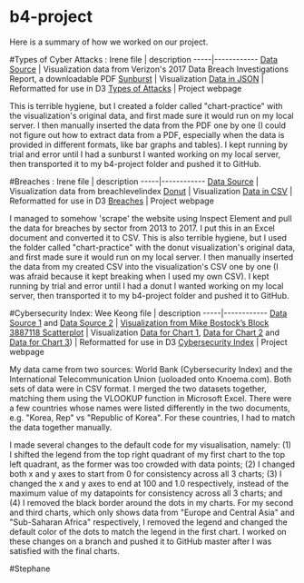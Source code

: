 # b4-project
Here is a summary of how we worked on our project.

#Types of Cyber Attacks : Irene
file | description
-----|------------
[Data Source](http://www.verizonenterprise.com/verizon-insights-lab/dbir/2017/) | Visualization data from Verizon's 2017 Data Breach Investigations Report, a downloadable PDF
[Sunburst](https://bl.ocks.org/vasturiano/12da9071095fbd4df434e60d52d2d58d) | Visualization
[Data in JSON](charts/sunburst.json) | Reformatted for use in D3
[Types of Attacks](https://irenesolaiman.github.io/b4-project/types.html) | Project webpage

This is terrible hygiene, but I created a folder called "chart-practice" with the visualization's original data, and first made sure it would run on my local server. I then manually inserted the data from the PDF one by one (I could not figure out how to extract data from a PDF, especially when the data is provided in different formats, like bar graphs and tables). I kept running by trial and error until I had a sunburst I wanted working on my local server, then transported it to my b4-project folder and pushed it to GitHub.

#Breaches : Irene
file | description
-----|------------
[Data Source](http://breachlevelindex.com/) | Visualization data from breachlevelindex
[Donut](hhttps://bl.ocks.org/mbhall88/b2504f8f3e384de4ff2b9dfa60f325e2) | Visualization
[Data in CSV](charts/donut.csv) | Reformatted for use in D3
[Breaches](https://irenesolaiman.github.io/b4-project/breaches.html) | Project webpage

I managed to somehow 'scrape' the website using Inspect Element and pull the data for breaches by sector from 2013 to 2017. I put this in an Excel document and converted it to CSV. This is also terrible hygiene, but I used the folder called "chart-practice" with the donut visualization's original data, and first made sure it would run on my local server. I then manually inserted the data from my created CSV into the visualization's CSV one by one (I was afraid because it kept breaking when I used my own CSV). I kept running by trial and error until I had a donut I wanted working on my local server, then transported it to my b4-project folder and pushed it to GitHub.

#Cybersecurity Index: Wee Keong
file | description
-----|------------
[Data Source 1](https://knoema.com/GCSI2015/global-cybersecurity-index) and [Data Source 2](https://data.worldbank.org/indicator/IT.NET.USER.ZS) | [Visualization from Mike Bostock’s Block 3887118 Scatterplot](https://bl.ocks.org/mbostock/3887118) | Visualization
[Data for Chart 1](charts/cyberindex.csv), [Data for Chart 2](charts/cyberindex-europe.csv) and [Data for Chart 3](charts/cyberindex-africa.csv)) | Reformatted for use in D3
[Cybersecurity Index](https://irenesolaiman.github.io/b4-project/cyberindex.html) | Project webpage

My data came from two sources: World Bank (Cybersecurity Index) and the International Telecommunication Union (uoloaded onto Knoema.com). Both sets of data were in CSV format. I merged the two datasets together, matching them using the VLOOKUP function in Microsoft Excel. There were a few countries whose names were listed differently in the two documents, e.g. "Korea, Rep" vs "Republic of Korea". For these countries, I had to match the data together manually. 

I made several changes to the default code for my visualisation, namely: (1) I shifted the legend from the top right quadrant of my first chart to the top left quadrant, as the former was too crowded with data points; (2) I changed both x and y axes to start from 0 for consistency across all 3 charts; (3) I changed the x and y axes to end at 100 and 1.0 respectively, instead of the maximum value of my datapoints for consistency across all 3 charts; and (4) I removed the black border around the dots in my charts. For my second and third charts, which only shows data from "Europe and Central Asia" and "Sub-Saharan Africa" respectively, I removed the legend and changed the default color of the dots to match the legend in the first chart. I worked on these changes on a branch and pushed it to GitHub master after I was satisfied with the final charts. 

#Stephane
